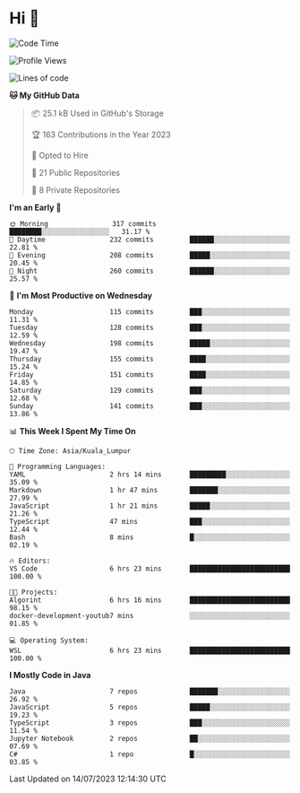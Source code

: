 <h1>Hi 👋</h1>

<!--START_SECTION:waka-->
![Code Time](http://img.shields.io/badge/Code%20Time-266%20hrs%208%20mins-blue)

![Profile Views](http://img.shields.io/badge/Profile%20Views-20-blue)

![Lines of code](https://img.shields.io/badge/From%20Hello%20World%20I%27ve%20Written-1.1%20million%20lines%20of%20code-blue)

**🐱 My GitHub Data** 

> 📦 25.1 kB Used in GitHub's Storage 
 > 
> 🏆 163 Contributions in the Year 2023
 > 
> 💼 Opted to Hire
 > 
> 📜 21 Public Repositories 
 > 
> 🔑 8 Private Repositories 
 > 
**I'm an Early 🐤** 

```text
🌞 Morning                317 commits         ████████░░░░░░░░░░░░░░░░░   31.17 % 
🌆 Daytime                232 commits         ██████░░░░░░░░░░░░░░░░░░░   22.81 % 
🌃 Evening                208 commits         █████░░░░░░░░░░░░░░░░░░░░   20.45 % 
🌙 Night                  260 commits         ██████░░░░░░░░░░░░░░░░░░░   25.57 % 
```
📅 **I'm Most Productive on Wednesday** 

```text
Monday                   115 commits         ███░░░░░░░░░░░░░░░░░░░░░░   11.31 % 
Tuesday                  128 commits         ███░░░░░░░░░░░░░░░░░░░░░░   12.59 % 
Wednesday                198 commits         █████░░░░░░░░░░░░░░░░░░░░   19.47 % 
Thursday                 155 commits         ████░░░░░░░░░░░░░░░░░░░░░   15.24 % 
Friday                   151 commits         ████░░░░░░░░░░░░░░░░░░░░░   14.85 % 
Saturday                 129 commits         ███░░░░░░░░░░░░░░░░░░░░░░   12.68 % 
Sunday                   141 commits         ███░░░░░░░░░░░░░░░░░░░░░░   13.86 % 
```


📊 **This Week I Spent My Time On** 

```text
🕑︎ Time Zone: Asia/Kuala_Lumpur

💬 Programming Languages: 
YAML                     2 hrs 14 mins       █████████░░░░░░░░░░░░░░░░   35.09 % 
Markdown                 1 hr 47 mins        ███████░░░░░░░░░░░░░░░░░░   27.99 % 
JavaScript               1 hr 21 mins        █████░░░░░░░░░░░░░░░░░░░░   21.26 % 
TypeScript               47 mins             ███░░░░░░░░░░░░░░░░░░░░░░   12.44 % 
Bash                     8 mins              █░░░░░░░░░░░░░░░░░░░░░░░░   02.19 % 

🔥 Editors: 
VS Code                  6 hrs 23 mins       █████████████████████████   100.00 % 

🐱‍💻 Projects: 
Algorint                 6 hrs 16 mins       █████████████████████████   98.15 % 
docker-development-youtub7 mins              ░░░░░░░░░░░░░░░░░░░░░░░░░   01.85 % 

💻 Operating System: 
WSL                      6 hrs 23 mins       █████████████████████████   100.00 % 
```

**I Mostly Code in Java** 

```text
Java                     7 repos             ███████░░░░░░░░░░░░░░░░░░   26.92 % 
JavaScript               5 repos             █████░░░░░░░░░░░░░░░░░░░░   19.23 % 
TypeScript               3 repos             ███░░░░░░░░░░░░░░░░░░░░░░   11.54 % 
Jupyter Notebook         2 repos             ██░░░░░░░░░░░░░░░░░░░░░░░   07.69 % 
C#                       1 repo              █░░░░░░░░░░░░░░░░░░░░░░░░   03.85 % 
```




 Last Updated on 14/07/2023 12:14:30 UTC
<!--END_SECTION:waka-->
